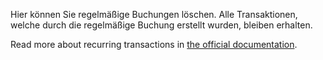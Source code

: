 Hier können Sie regelmäßige Buchungen löschen. Alle Transaktionen, welche durch die regelmäßige Buchung erstellt wurden, bleiben erhalten.

Read more about recurring transactions in [the official documentation](https://docs.firefly-iii.org/advanced-concepts/recurring).